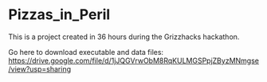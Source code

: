 # Pizzas_in_Peril
This is a project created in 36 hours during the Grizzhacks hackathon.

Go here to download executable and data files:
https://drive.google.com/file/d/1jJQGVrwObM8RqKULMGSPpjZByzMNmgse/view?usp=sharing
